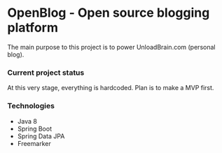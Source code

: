 # OpenBlog - Open source blogging platform

The main purpose to this project is to power UnloadBrain.com (personal blog). 

### Current project status
At this very stage, everything is hardcoded. Plan is to make a MVP first.

### Technologies
* Java 8
* Spring Boot
* Spring Data JPA
* Freemarker
